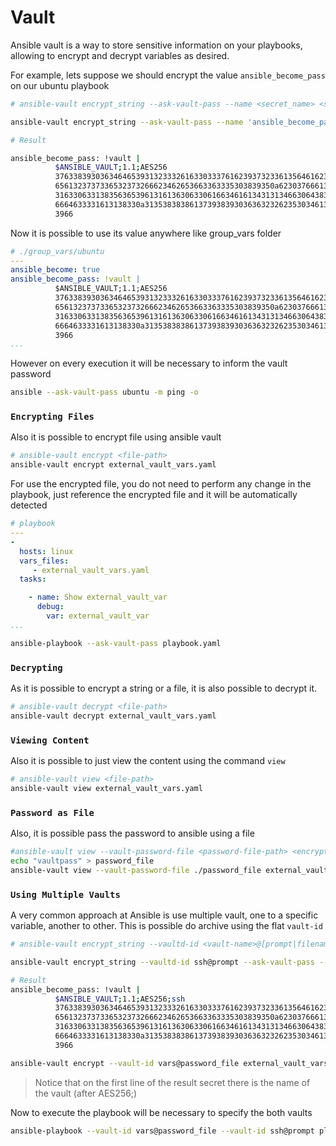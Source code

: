 # Vault

Ansible vault is a way to store sensitive information on your playbooks, allowing to encrypt and decrypt variables as desired.

For example, lets suppose we should encrypt the value `ansible_become_pass` on our ubuntu playbook

```bash
# ansible-vault encrypt_string --ask-vault-pass --name <secret_name> <secret_value>

ansible-vault encrypt_string --ask-vault-pass --name 'ansible_become_pass' 'password'

# Result

ansible_become_pass: !vault |
          $ANSIBLE_VAULT;1.1;AES256
          37633839303634646539313233326163303337616239373233613564616231373835333038366637
          6561323737336532373266623462653663363335303839350a623037666138353332656264376565
          31633063313835636539613161363063306166346161343131346630643830666636326234313735
          6664633331613138330a313538383861373938393036363232623530346139356438323138653639
          3966
```

Now it is possible to use its value anywhere like group_vars folder

```yaml
# ./group_vars/ubuntu
---
ansible_become: true
ansible_become_pass: !vault |
          $ANSIBLE_VAULT;1.1;AES256
          37633839303634646539313233326163303337616239373233613564616231373835333038366637
          6561323737336532373266623462653663363335303839350a623037666138353332656264376565
          31633063313835636539613161363063306166346161343131346630643830666636326234313735
          6664633331613138330a313538383861373938393036363232623530346139356438323138653639
          3966
...
```

However on every execution it will be necessary to inform the vault password

```bash
ansible --ask-vault-pass ubuntu -m ping -o
```

### `Encrypting Files`

Also it is possible to encrypt file using ansible vault

```bash
# ansible-vault encrypt <file-path>
ansible-vault encrypt external_vault_vars.yaml
```

For use the encrypted file, you do not need to perform any change in the playbook, just reference the encrypted file and it will be automatically detected

```yaml
# playbook
---
-
  hosts: linux
  vars_files:
     - external_vault_vars.yaml
  tasks:

    - name: Show external_vault_var
      debug:
        var: external_vault_var
...
```

```bash
ansible-playbook --ask-vault-pass playbook.yaml
```

### `Decrypting`

As it is possible to encrypt a string or a file, it is also possible to decrypt it.

```bash
# ansible-vault decrypt <file-path>
ansible-vault decrypt external_vault_vars.yaml
```

### `Viewing Content`

Also it is possible to just view the content using the command `view`

```bash
# ansible-vault view <file-path>
ansible-vault view external_vault_vars.yaml
```

### `Password as File`

Also, it is possible pass the password to ansible using a file
```bash
#ansible-vault view --vault-password-file <password-file-path> <encrypted-file-path>
echo "vaultpass" > password_file
ansible-vault view --vault-password-file ./password_file external_vault_vars.yaml
```

### `Using Multiple Vaults`

A very common approach at Ansible is use multiple vault, one to a specific variable, another to other. This is possible do archive using the flat `vault-id`

```bash
# ansible-vault encrypt_string --vaultd-id <vault-name>@[prompt|filename] --ask-vault-pass --name <secret-name> <secret-value>

ansible-vault encrypt_string --vaultd-id ssh@prompt --ask-vault-pass --name 'ansible_become_pass' 'password'

# Result
ansible_become_pass: !vault |
          $ANSIBLE_VAULT;1.1;AES256;ssh
          37633839303634646539313233326163303337616239373233613564616231373835333038366637
          6561323737336532373266623462653663363335303839350a623037666138353332656264376565
          31633063313835636539613161363063306166346161343131346630643830666636326234313735
          6664633331613138330a313538383861373938393036363232623530346139356438323138653639
          3966

ansible-vault encrypt --vault-id vars@password_file external_vault_vars.yaml
```

> Notice that on the first line of the result secret there is the name of the vault (after AES256;)

Now to execute the playbook will be necessary to specify the both vaults

```bash
ansible-playbook --vault-id vars@password_file --vault-id ssh@prompt playbook.yaml
```